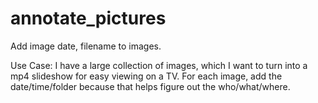 # annotate_pictures
Add image date, filename to images.

Use Case:  I have a large collection of images, which I want to turn into a mp4 slideshow for easy viewing on a TV.
For each image, add the date/time/folder because that helps figure out the who/what/where.
